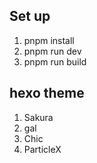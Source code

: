 ## Set up

1. pnpm install
2. pnpm run dev
3. pnpm run build

## hexo theme

1. Sakura
2. gal
3. Chic
4. ParticleX
